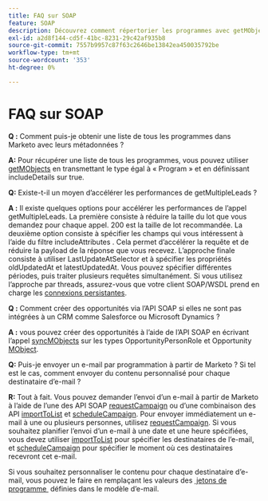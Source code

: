 ```yaml
---
title: FAQ sur SOAP
feature: SOAP
description: Découvrez comment répertorier les programmes avec getMObjects, optimiser getMultipleLeads, créer des opportunités et envoyer ou planifier des e-mails personnalisés via l’API Marketo SOAP.
exl-id: a2d8f144-cd5f-41bc-8231-29c42af935b8
source-git-commit: 7557b9957c87f63c2646be13842ea450035792be
workflow-type: tm+mt
source-wordcount: '353'
ht-degree: 0%

---
```


# FAQ sur SOAP

**Q :** Comment puis-je obtenir une liste de tous les programmes dans Marketo avec leurs métadonnées ?

**A:** Pour récupérer une liste de tous les programmes, vous pouvez utiliser [getMObjects](./getmobjects.md) en transmettant le type égal à « Program » et en définissant includeDetails sur true.

**Q:** Existe-t-il un moyen d’accélérer les performances de getMultipleLeads ?

**A :** Il existe quelques options pour accélérer les performances de l’appel getMultipleLeads. La première consiste à réduire la taille du lot que vous demandez pour chaque appel. 200 est la taille de lot recommandée. La deuxième option consiste à spécifier les champs qui vous intéressent à l’aide du filtre includeAttributes . Cela permet d’accélérer la requête et de réduire la payload de la réponse que vous recevez. L’approche finale consiste à utiliser LastUpdateAtSelector et à spécifier les propriétés oldUpdatedAt et latestUpdatedAt. Vous pouvez spécifier différentes périodes, puis traiter plusieurs requêtes simultanément. Si vous utilisez l’approche par threads, assurez-vous que votre client SOAP/WSDL prend en charge les [connexions persistantes](https://www.w3.org/Protocols/rfc2616/rfc2616-sec8.html).

**Q :** Comment créer des opportunités via l’API SOAP si elles ne sont pas intégrées à un CRM comme Salesforce ou Microsoft Dynamics ?

**A :** vous pouvez créer des opportunités à l’aide de l’API SOAP en écrivant l’appel [syncMObjects](syncmobjects.md) sur les types OpportunityPersonRole et Opportunity [MObject](marketo-objects.md).

**Q:** Puis-je envoyer un e-mail par programmation à partir de Marketo ? Si tel est le cas, comment envoyer du contenu personnalisé pour chaque destinataire d’e-mail ?

**R:** Tout à fait. Vous pouvez demander l’envoi d’un e-mail à partir de Marketo à l’aide de l’une des API SOAP [requestCampaign](requestcampaign.md) ou d’une combinaison des API [importToList](importtolist.md) et [scheduleCampaign](schedulecampaign.md). Pour envoyer immédiatement un e-mail à une ou plusieurs personnes, utilisez [requestCampaign](requestcampaign.md). Si vous souhaitez planifier l’envoi d’un e-mail à une date et une heure spécifiées, vous devez utiliser [importToList](importtolist.md) pour spécifier les destinataires de l’e-mail, et [scheduleCampaign](schedulecampaign.md) pour spécifier le moment où ces destinataires recevront cet e-mail.

Si vous souhaitez personnaliser le contenu pour chaque destinataire d’e-mail, vous pouvez le faire en remplaçant les valeurs des [&#x200B; jetons de programme &#x200B;](../rest-api/tokens.md) définies dans le modèle d’e-mail.
